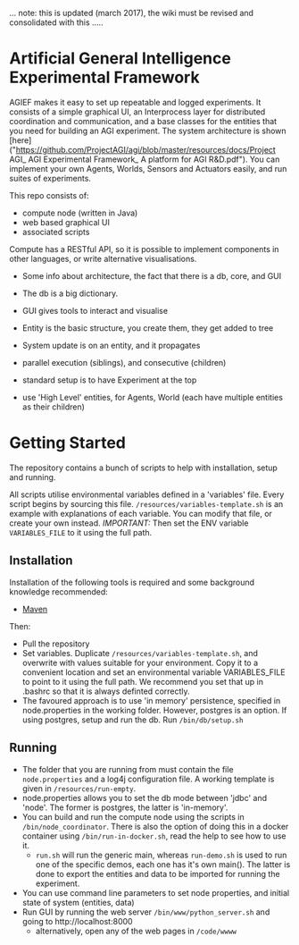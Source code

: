 ... note: this is updated (march 2017), the wiki must be revised and consolidated with this ..... 


# Artificial General Intelligence Experimental Framework

AGIEF makes it easy to set up repeatable and logged experiments. It consists of a simple graphical UI, an Interprocess layer for distributed coordination and communication, and a base classes for the entities that you need for building an AGI experiment. The system architecture is shown [here]("https://github.com/ProjectAGI/agi/blob/master/resources/docs/Project AGI_ AGI Experimental Framework_ A platform for AGI R&D.pdf"). You can implement your own Agents, Worlds, Sensors and Actuators easily, and run suites of experiments.


This repo consists of:
- compute node (written in Java)
- web based graphical UI
- associated scripts

Compute has a RESTful API, so it is possible to implement components in other languages, or write alternative visualisations.

* Some info about architecture, the fact that there is a db, core, and GUI
* The db is a big dictionary.
* GUI gives tools to interact and visualise

* Entity is the basic structure, you create them, they get added to tree
* System update is on an entity, and it propagates
* parallel execution (siblings), and consecutive (children)
* standard setup is to have Experiment at the top
* use 'High Level' entities, for Agents, World (each have multiple entities as their children)


# Getting Started

The repository contains a bunch of scripts to help with installation, setup and running. 

All scripts utilise environmental variables defined in a 'variables' file. Every script begins by sourcing this file. ```/resources/variables-template.sh``` is an example with explanations of each variable. You can modify that file, or create your own instead. 
*IMPORTANT:* Then set the ENV variable ```VARIABLES_FILE``` to it using the full path.

## Installation
Installation of the following tools is required and some background knowledge recommended:
* [Maven](https://maven.apache.org/) 

Then:
* Pull the repository
* Set variables. Duplicate ```/resources/variables-template.sh```, and overwrite with values suitable for your environment. Copy it to a convenient location and set an environmental variable VARIABLES_FILE to point to it using the full path. We recommend you set that up in .bashrc so that it is always definted correctly.
* The favoured approach is to use 'in memory' persistence, specified in node.properties in the working folder. However, postgres is an option. If using postgres, setup and run the db. Run ```/bin/db/setup.sh```


## Running
* The folder that you are running from must contain the file ```node.properties``` and a log4j configuration file. A working template is given in ```/resources/run-empty```.
* node.properties allows you to set the db mode between 'jdbc' and 'node'. The former is postgres, the latter is 'in-memory'.
* You can build and run the compute node using the scripts in ```/bin/node_coordinator```. There is also the option of doing this in a docker container using ```/bin/run-in-docker.sh```, read the help to see how to use it.
	* ```run.sh``` will run the generic main, whereas ```run-demo.sh``` is used to run one of the specific demos, each one has it's own main(). The latter is done to export the entities and data to be imported for running the experiment.
* You can use command line parameters to set node properties, and initial state of system (entities, data)
* Run GUI by running the web server ```/bin/www/python_server.sh``` and going to http://localhost:8000
	* alternatively, open any of the web pages in ```/code/wwww```

